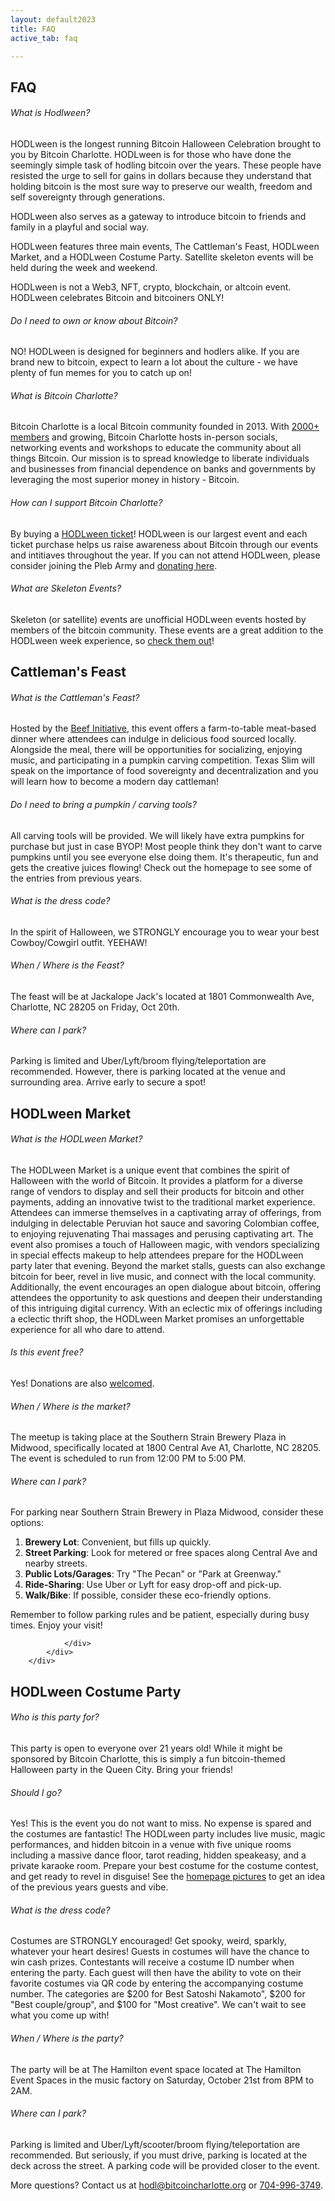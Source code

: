 ```yaml
---
layout: default2023
title: FAQ
active_tab: faq

---
```


<div class="highlight-section">
    <h2>FAQ</h2>
    <div class="white-divider-mid with-bg top"></div>
</div>
<div class="faq_area" id="faq">
        <div class="row justify-content-center">
            <!-- FAQ Area-->
            <div class="col-12 col-sm-10 col-lg-8">
                <div class="accordion faq-accordian" id="faqAccordion">
                    <div class="card border-0 wow fadeInUp" data-wow-delay="0.3s" style="visibility: visible; animation-delay: 0.2s; animation-name: fadeInUp;">
                        <div class="card-header" id="headingOne">
                            <h6 class="mb-0 collapsed" data-toggle="collapse" data-target="#collapseOne" aria-expanded="true" aria-controls="collapseOne">
                                What is Hodlween?<span class="lni-chevron-up"></span></h6>
                        </div>
                        <div class="collapse" id="collapseOne" aria-labelledby="headingOne" data-parent="#faqAccordion">
                            <div class="card-body">
                                <p>HODLween is the longest running Bitcoin Halloween Celebration brought to you by Bitcoin Charlotte. HODLween is for those who have done the seemingly simple task of hodling bitcoin over the years. These people have resisted the urge to sell for gains in dollars because they understand that holding bitcoin is the most sure way to preserve our wealth, freedom and self sovereignty through generations.</p>
                                <p>HODLween also serves as a gateway to introduce bitcoin to friends and family in a playful and social way.</p>
                                <p>HODLween features three main events, The Cattleman's Feast, HODLween Market, and a HODLween Costume Party. Satellite skeleton events will be held during the week and weekend.</p>
                                <p>HODLween is not a Web3, NFT, crypto, blockchain, or altcoin event. HODLween celebrates Bitcoin and bitcoiners ONLY!</p>
                            </div>
                        </div>
                    </div>
                    <div class="card border-0 wow fadeInUp" data-wow-delay="0.3s" style="visibility: visible; animation-delay: 0.4s; animation-name: fadeInUp;">
                        <div class="card-header" id="headingFour">
                            <h6 class="mb-0 collapsed" data-toggle="collapse" data-target="#collapseFour" aria-expanded="true" aria-controls="collapseFour">
                                Do I need to own or know about Bitcoin?<span class="lni-chevron-up"></span></h6>
                        </div>
                        <div class="collapse" id="collapseFour" aria-labelledby="headingFour" data-parent="#faqAccordion">
                            <div class="card-body">
                                <p>NO! HODLween is designed for beginners and hodlers alike. If you are brand new to bitcoin, expect to learn a lot about the culture - we have plenty of fun memes for you to catch up on! </p> 
                            </div>
                        </div>
                    </div>
                    <div class="card border-0 wow fadeInUp" data-wow-delay="0.3s" style="visibility: visible; animation-delay: 0.3s; animation-name: fadeInUp;">
                        <div class="card-header" id="headingTwo">
                            <h6 class="mb-0 collapsed" data-toggle="collapse" data-target="#collapseTwo" aria-expanded="true" aria-controls="collapseTwo">
                                What is Bitcoin Charlotte?<span class="lni-chevron-up"></span></h6>
                        </div>
                        <div class="collapse" id="collapseTwo" aria-labelledby="headingTwo" data-parent="#faqAccordion">
                            <div class="card-body">
                                <p>Bitcoin Charlotte is a local Bitcoin community founded in 2013. With <a href="https://www.meetup.com/bitcoincharlotte/" target="_blank">2000+ members</a> and growing, Bitcoin Charlotte hosts in-person socials, networking events and workshops to educate the community about all things Bitcoin. Our mission is to spread knowledge to liberate individuals and businesses from financial dependence on banks and governments by leveraging the most superior money in history - Bitcoin.</p>
                            </div>
                        </div>
                    </div>
                    <div class="card border-0 wow fadeInUp" data-wow-delay="0.3s" style="visibility: visible; animation-delay: 0.4s; animation-name: fadeInUp;">
                        <div class="card-header" id="headingThree">
                            <h6 class="mb-0 collapsed" data-toggle="collapse" data-target="#collapseThree" aria-expanded="true" aria-controls="collapseThree">
                                How can I support Bitcoin Charlotte?<span class="lni-chevron-up"></span></h6>
                        </div>
                        <div class="collapse" id="collapseThree" aria-labelledby="headingThree" data-parent="#faqAccordion">
                            <div class="card-body">
                                <p>By buying a <a href="https://store.bitcoincharlotte.org/hodlween">HODLween ticket</a>! HODLween is our largest event and each ticket purchase helps us raise awareness about Bitcoin through our events and intitiaves throughout the year. If you can not attend HODLween, please consider joining the Pleb Army and <a href="/pleb-army-supporters" target="_blank">donating here</a>.</p> 
                            </div>
                        </div>
                    </div>
                    <div class="card border-0 wow fadeInUp" data-wow-delay="0.3s" style="visibility: visible; animation-delay: 0.4s; animation-name: fadeInUp;">
                        <div class="card-header" id="headingFive">
                            <h6 class="mb-0 collapsed" data-toggle="collapse" data-target="#collapseFive" aria-expanded="true" aria-controls="collapseFive">
                                What are Skeleton Events?<span class="lni-chevron-up"></span></h6>
                        </div>
                        <div class="collapse" id="collapseFive" aria-labelledby="headingFive" data-parent="#faqAccordion">
                            <div class="card-body">
                                <p>Skeleton (or satellite) events are unofficial HODLween events hosted by members of the bitcoin community. These events are a great addition to the HODLween week experience, so <a href="/events#skeleton-events">check them out</a>!
                            </div>
                        </div>
                    </div>
                </div>
            </div>
        </div>
</div>

<div class="highlight-section">
    <h2>Cattleman's Feast</h2>
    <div class="white-divider-mid with-bg top"></div>
</div>
<div class="faq_area" id="faq2">
        <div class="row justify-content-center">
            <!-- FAQ Area-->
            <div class="col-12 col-sm-10 col-lg-8">
                <div class="accordion faq-accordian" id="faqAccordion">
                    <div class="card border-0 wow fadeInUp" data-wow-delay="0.3s" style="visibility: visible; animation-delay: 0.2s; animation-name: fadeInUp;">
                        <div class="card-header" id="headingOneB">
                            <h6 class="mb-0 collapsed" data-toggle="collapse" data-target="#collapseOneB" aria-expanded="true" aria-controls="collapseOneB">
                                What is the Cattleman's Feast?<span class="lni-chevron-up"></span></h6>
                        </div>
                        <div class="collapse" id="collapseOneB" aria-labelledby="headingOneB" data-parent="#faqAccordion">
                            <div class="card-body">
                                <p>Hosted by the <a href="https://beefinitiative.com/" target="_blank">Beef Initiative</a>, this event offers a farm-to-table meat-based dinner where attendees can indulge in delicious food sourced locally. Alongside the meal, there will be opportunities for socializing, enjoying music, and participating in a pumpkin carving competition. Texas Slim will speak on the importance of food sovereignty and decentralization and you will learn how to become a modern day cattleman!</p>
                            </div>
                        </div>
                    </div>
                    <div class="card border-0 wow fadeInUp" data-wow-delay="0.3s" style="visibility: visible; animation-delay: 0.4s; animation-name: fadeInUp;">
                        <div class="card-header" id="headingFiveB">
                            <h6 class="mb-0 collapsed" data-toggle="collapse" data-target="#collapseFiveB" aria-expanded="true" aria-controls="collapseFiveB">
                                Do I need to bring a pumpkin / carving tools?<span class="lni-chevron-up"></span></h6>
                        </div>
                        <div class="collapse" id="collapseFiveB" aria-labelledby="headingFiveB" data-parent="#faqAccordion">
                            <div class="card-body">
                                <p>All carving tools will be provided. We will likely have extra pumpkins for purchase but just in case BYOP! Most people think they don't want to carve pumpkins until you see everyone else doing them. It's therapeutic, fun and gets the creative juices flowing! Check out the homepage to see some of the entries from previous years.</p> 
                            </div>
                        </div>
                    </div>
                    <div class="card border-0 wow fadeInUp" data-wow-delay="0.3s" style="visibility: visible; animation-delay: 0.4s; animation-name: fadeInUp;">
                        <div class="card-header" id="headingTwoB">
                            <h6 class="mb-0 collapsed" data-toggle="collapse" data-target="#collapseTwoB" aria-expanded="true" aria-controls="collapseTwoB">
                                What is the dress code?<span class="lni-chevron-up"></span></h6>
                        </div>
                        <div class="collapse" id="collapseTwoB" aria-labelledby="headingTwoB" data-parent="#faqAccordion">
                            <div class="card-body">
                                <p>In the spirit of Halloween, we STRONGLY encourage you to wear your best Cowboy/Cowgirl outfit. YEEHAW!</p> 
                            </div>
                        </div>
                    </div>
                    <div class="card border-0 wow fadeInUp" data-wow-delay="0.3s" style="visibility: visible; animation-delay: 0.4s; animation-name: fadeInUp;">
                        <div class="card-header" id="headingThreeB">
                            <h6 class="mb-0 collapsed" data-toggle="collapse" data-target="#collapseThreeB" aria-expanded="true" aria-controls="collapseThreeB">
                                When / Where is the Feast?<span class="lni-chevron-up"></span></h6>
                        </div>
                        <div class="collapse" id="collapseThreeB" aria-labelledby="headingThreeB" data-parent="#faqAccordion">
                            <div class="card-body">
                                <p>The feast will be at Jackalope Jack's located at 1801 Commonwealth Ave, Charlotte, NC 28205 on Friday, Oct 20th.</p> 
                            </div>
                        </div>
                    </div>
                    <div class="card border-0 wow fadeInUp" data-wow-delay="0.3s" style="visibility: visible; animation-delay: 0.4s; animation-name: fadeInUp;">
                        <div class="card-header" id="headingFourB">
                            <h6 class="mb-0 collapsed" data-toggle="collapse" data-target="#collapseFourB" aria-expanded="true" aria-controls="collapseFourB">
                                Where can I park?<span class="lni-chevron-up"></span></h6>
                        </div>
                        <div class="collapse" id="collapseFourB" aria-labelledby="headingFourB" data-parent="#faqAccordion">
                            <div class="card-body">
                                <p>Parking is limited and Uber/Lyft/broom flying/teleportation are recommended. However, there is parking located at the venue and surrounding area. Arrive early to secure a spot!</p> 
                            </div>
                        </div>
                    </div>
                </div>
            </div>
        </div>
</div>

<div class="highlight-section">
    <h2>HODLween Market</h2>
    <div class="white-divider-mid with-bg top"></div>
</div>
<div class="faq_area" id="faq3">
        <div class="row justify-content-center">
            <!-- FAQ Area-->
            <div class="col-12 col-sm-10 col-lg-8">
                <div class="accordion faq-accordian" id="faqAccordion">
                    <div class="card border-0 wow fadeInUp" data-wow-delay="0.3s" style="visibility: visible; animation-delay: 0.2s; animation-name: fadeInUp;">
                        <div class="card-header" id="headingOneC">
                            <h6 class="mb-0 collapsed" data-toggle="collapse" data-target="#collapseOneC" aria-expanded="true" aria-controls="collapseOneC">
                                What is the HODLween Market?<span class="lni-chevron-up"></span></h6>
                        </div>
                        <div class="collapse" id="collapseOneC" aria-labelledby="headingOneC" data-parent="#faqAccordion">
                            <div class="card-body">
                                <p>The HODLween Market is a unique event that combines the spirit of Halloween with the world of Bitcoin. It provides a platform for a diverse range of vendors to display and sell their products for bitcoin and other payments, adding an innovative twist to the traditional market experience. Attendees can immerse themselves in a captivating array of offerings, from indulging in delectable Peruvian hot sauce and savoring Colombian coffee, to enjoying rejuvenating Thai massages and perusing captivating art. The event also promises a touch of Halloween magic, with vendors specializing in special effects makeup to help attendees prepare for the HODLween party later that evening. Beyond the market stalls, guests can also exchange bitcoin for beer, revel in live music, and connect with the local community. Additionally, the event encourages an open dialogue about bitcoin, offering attendees the opportunity to ask questions and deepen their understanding of this intriguing digital currency. With an eclectic mix of offerings including a eclectic thrift shop, the HODLween Market promises an unforgettable experience for all who dare to attend.</p>
                            </div>
                        </div>
                    </div>
                    <div class="card border-0 wow fadeInUp" data-wow-delay="0.3s" style="visibility: visible; animation-delay: 0.4s; animation-name: fadeInUp;">
                        <div class="card-header" id="headingTwoC">
                            <h6 class="mb-0 collapsed" data-toggle="collapse" data-target="#collapseTwoC" aria-expanded="true" aria-controls="collapseTwoC">
                                Is this event free?<span class="lni-chevron-up"></span></h6>
                        </div>
                        <div class="collapse" id="collapseTwoC" aria-labelledby="headingTwoC" data-parent="#faqAccordion">
                            <div class="card-body">
                                <p>Yes! Donations are also <a href="/pleb-army-supporters" target="_blank">welcomed</a>.</p> 
                            </div>
                        </div>
                    </div>
                    <div class="card border-0 wow fadeInUp" data-wow-delay="0.3s" style="visibility: visible; animation-delay: 0.4s; animation-name: fadeInUp;">
                        <div class="card-header" id="headingThreeC">
                            <h6 class="mb-0 collapsed" data-toggle="collapse" data-target="#collapseThreeC" aria-expanded="true" aria-controls="collapseThreeC">
                                When / Where is the market?<span class="lni-chevron-up"></span></h6>
                        </div>
                        <div class="collapse" id="collapseThreeC" aria-labelledby="headingThreeC" data-parent="#faqAccordion">
                            <div class="card-body">
                                <p>The meetup is taking place at the Southern Strain Brewery Plaza in Midwood, specifically located at 1800 Central Ave A1, Charlotte, NC 28205. The event is scheduled to run from 12:00 PM to 5:00 PM.</p> 
                            </div>
                        </div>
                    </div>
                    <div class="card border-0 wow fadeInUp" data-wow-delay="0.3s" style="visibility: visible; animation-delay: 0.4s; animation-name: fadeInUp;">
                        <div class="card-header" id="headingFourC">
                            <h6 class="mb-0 collapsed" data-toggle="collapse" data-target="#collapseFourC" aria-expanded="true" aria-controls="collapseFourC">
                                Where can I park?<span class="lni-chevron-up"></span></h6>
                        </div>
                        <div class="collapse" id="collapseFourC" aria-labelledby="headingFourC" data-parent="#faqAccordion">
                            <div class="card-body">
                                <p>For parking near Southern Strain Brewery in Plaza Midwood, consider these options:</p>
                                <ol>
                                <li><b>Brewery Lot</b>: Convenient, but fills up quickly.</li>
                                <li><b>Street Parking</b>: Look for metered or free spaces along Central Ave and nearby streets.</li>
                                <li><b>Public Lots/Garages</b>: Try "The Pecan" or "Park at Greenway."</li>
                                <li><b>Ride-Sharing</b>: Use Uber or Lyft for easy drop-off and pick-up.</li>
                                <li><b>Walk/Bike</b>: If possible, consider these eco-friendly options.</li>
                                </ol> 
                                <p>Remember to follow parking rules and be patient, especially during busy times. Enjoy your visit!</p> 
                            </div>
                        </div>
                    </div>

                </div>
            </div>
        </div>
</div>

<div class="highlight-section">
    <h2>HODLween Costume Party</h2>
    <div class="white-divider-mid with-bg top"></div>
</div>
<div class="faq_area" id="faq4">
        <div class="row justify-content-center">
            <!-- FAQ Area-->
            <div class="col-12 col-sm-10 col-lg-8">
                <div class="accordion faq-accordian" id="faqAccordion">
                    <div class="card border-0 wow fadeInUp" data-wow-delay="0.3s" style="visibility: visible; animation-delay: 0.2s; animation-name: fadeInUp;">
                        <div class="card-header" id="headingOneD">
                            <h6 class="mb-0 collapsed" data-toggle="collapse" data-target="#collapseOneD" aria-expanded="true" aria-controls="collapseOneD">
                                Who is this party for? <span class="lni-chevron-up"></span></h6>
                        </div>
                        <div class="collapse" id="collapseOneD" aria-labelledby="headingOneD" data-parent="#faqAccordion">
                            <div class="card-body">
                                <p>This party is open to everyone over 21 years old! While it might be sponsored by Bitcoin Charlotte, this is simply a fun bitcoin-themed Halloween party in the Queen City. Bring your friends! </p>
                            </div>
                        </div>
                    </div>
                    <div class="card border-0 wow fadeInUp" data-wow-delay="0.3s" style="visibility: visible; animation-delay: 0.4s; animation-name: fadeInUp;">
                        <div class="card-header" id="headingTwoD">
                            <h6 class="mb-0 collapsed" data-toggle="collapse" data-target="#collapseTwoD" aria-expanded="true" aria-controls="collapseTwoD">
                                Should I go?<span class="lni-chevron-up"></span></h6>
                        </div>
                        <div class="collapse" id="collapseTwoD" aria-labelledby="headingTwoD" data-parent="#faqAccordion">
                            <div class="card-body">
                                <p>Yes! This is the event you do not want to miss. No expense is spared and the costumes are fantastic! The HODLween party includes live music, magic performances, and hidden bitcoin in a venue with five unique rooms including a massive dance floor, tarot reading, hidden speakeasy, and a private karaoke room. Prepare your best costume for the costume contest, and get ready to revel in disguise! See the <a href="/">homepage pictures</a> to get an idea of the previous years guests and vibe.</p> 
                            </div>
                        </div>
                    </div>
                    <div class="card border-0 wow fadeInUp" data-wow-delay="0.3s" style="visibility: visible; animation-delay: 0.4s; animation-name: fadeInUp;">
                        <div class="card-header" id="headingThreeD">
                            <h6 class="mb-0 collapsed" data-toggle="collapse" data-target="#collapseThreeD" aria-expanded="true" aria-controls="collapseThreeD">
                                What is the dress code?<span class="lni-chevron-up"></span></h6>
                        </div>
                        <div class="collapse" id="collapseThreeD" aria-labelledby="headingThreeD" data-parent="#faqAccordion">
                            <div class="card-body">
                                <p>Costumes are STRONGLY encouraged! Get spooky, weird, sparkly, whatever your heart desires! Guests in costumes will have the chance to win cash prizes. Contestants will receive a costume ID number when entering the party. Each guest will then have the ability to vote on their favorite costumes via QR code by entering the accompanying costume number. The categories are $200 for Best Satoshi Nakamoto", $200 for "Best couple/group", and $100 for "Most creative". We can't wait to see what you come up with!</p> 
                            </div>
                        </div>
                    </div>
                    <div class="card border-0 wow fadeInUp" data-wow-delay="0.3s" style="visibility: visible; animation-delay: 0.4s; animation-name: fadeInUp;">
                        <div class="card-header" id="headingFourD">
                            <h6 class="mb-0 collapsed" data-toggle="collapse" data-target="#collapseFourD" aria-expanded="true" aria-controls="collapseFourD">
                                When / Where is the party?<span class="lni-chevron-up"></span></h6>
                        </div>
                        <div class="collapse" id="collapseFourD" aria-labelledby="headingFourD" data-parent="#faqAccordion">
                            <div class="card-body">
                                <p>The party will be at The Hamilton event space located at The Hamilton Event Spaces in the music factory on Saturday, October 21st from 8PM to 2AM.</p> 
                            </div>
                        </div>
                    </div>
                    <div class="card border-0 wow fadeInUp" data-wow-delay="0.3s" style="visibility: visible; animation-delay: 0.4s; animation-name: fadeInUp;">
                        <div class="card-header" id="headingFiveD">
                            <h6 class="mb-0 collapsed" data-toggle="collapse" data-target="#collapseFiveD" aria-expanded="true" aria-controls="collapseFiveD">
                                Where can I park?<span class="lni-chevron-up"></span></h6>
                        </div>
                        <div class="collapse" id="collapseFiveD" aria-labelledby="headingFiveD" data-parent="#faqAccordion">
                            <div class="card-body">
                                <p>Parking is limited and Uber/Lyft/scooter/broom flying/teleportation are recommended. But seriously, if you must drive, parking is located at the deck across the street. A parking code will be provided closer to the event.</p> 
                            </div>
                        </div>
                    </div>
                </div>
                <!-- Support Button-->
                <div class="support-button text-center d-flex align-items-center justify-content-center mt-4 wow fadeInUp" data-wow-delay="0.5s" style="visibility: visible; animation-delay: 0.5s; animation-name: fadeInUp;">
                    <p class="mb-0 px-2">More questions?
                    Contact us at <a href="mailto:hodl@bitcoincharlotte.org">hodl@bitcoincharlotte.org</a>  or  <a href="tel:7049963749">704-996-3749</a>.
                    </p>
                </div>
            </div>
        </div>
</div>